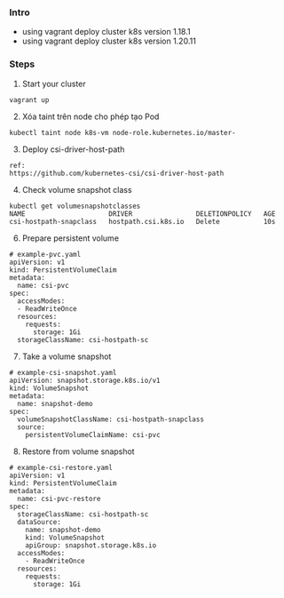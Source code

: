 ### Intro
- using vagrant deploy cluster k8s version 1.18.1
- using vagrant deploy cluster k8s version 1.20.11

### Steps
1. Start your cluster
```
vagrant up
```
2. Xóa taint trên node cho phép tạo Pod
```
kubectl taint node k8s-vm node-role.kubernetes.io/master-
```

3. Deploy csi-driver-host-path
```
ref:
https://github.com/kubernetes-csi/csi-driver-host-path

```

4. Check volume snapshot class
```
kubectl get volumesnapshotclasses
NAME                     DRIVER                DELETIONPOLICY   AGE
csi-hostpath-snapclass   hostpath.csi.k8s.io   Delete           10s

```

6. Prepare persistent volume
```
# example-pvc.yaml
apiVersion: v1
kind: PersistentVolumeClaim
metadata:
  name: csi-pvc
spec:
  accessModes:
  - ReadWriteOnce
  resources:
    requests:
      storage: 1Gi
  storageClassName: csi-hostpath-sc

```
7. Take a volume snapshot
```
# example-csi-snapshot.yaml
apiVersion: snapshot.storage.k8s.io/v1
kind: VolumeSnapshot
metadata:
  name: snapshot-demo
spec:
  volumeSnapshotClassName: csi-hostpath-snapclass
  source:
    persistentVolumeClaimName: csi-pvc

```

8. Restore from volume snapshot
```
# example-csi-restore.yaml
apiVersion: v1
kind: PersistentVolumeClaim
metadata:
  name: csi-pvc-restore
spec:
  storageClassName: csi-hostpath-sc
  dataSource:
    name: snapshot-demo
    kind: VolumeSnapshot
    apiGroup: snapshot.storage.k8s.io
  accessModes:
    - ReadWriteOnce
  resources:
    requests:
      storage: 1Gi
```


